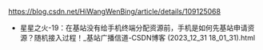https://blog.csdn.net/HiWangWenBing/article/details/109125068
- 星星之火-19：在基站没有给手机终端分配资源前，手机是如何先基站申请资源？随机接入过程！_基站广播信道-CSDN博客 (2023_12_31 18_01_31).html